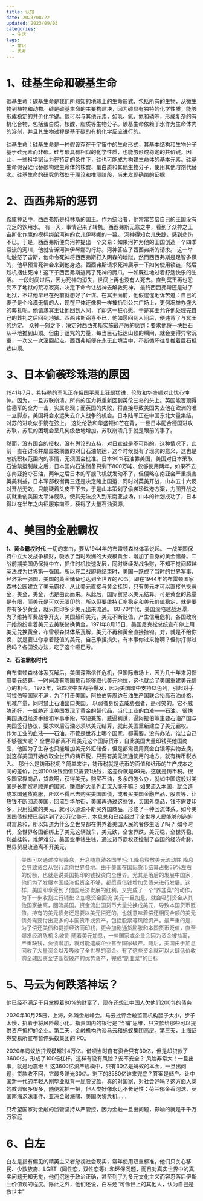 ```yaml
---
title: 认知
date: 2023/08/22
updated: 2023/09/03
categories:
  - 生活
tags:
  - 常识
  - 思考
---
```



# 1、硅基生命和碳基生命
碳基生命：碳基生命是我们所熟知的地球上的生命形式，包括所有的生物，从微生物到植物和动物。碳是碳基生命的主要构建块，因为碳具有独特的化学性质，能够形成稳定的共价化学键。碳可以与其他元素，如氢、氧、氮和磷等，形成复杂的有机化合物，包括蛋白质、核酸、脂质等生物分子。碳基生命依赖于水作为生命体内的溶剂，并且其生物过程是基于碳的有机化学反应进行的。

硅基生命：硅基生命是一种假设存在于宇宙中的生命形式，其基本结构和生物分子基于硅元素而非碳。硅与碳具有相似的化学性质，也能够形成稳定的共价键。因此，一些科学家认为在特定的条件下，硅也可能成为构建生命体的基本元素。硅基生命假设硅代替碳构建生命体的核酸、蛋白质和其他生物分子，使用其他溶剂代替水。硅基生命的研究仍然处于理论和推测阶段，尚未发现确凿的证据

# 2、西西弗斯的惩罚

希腊神话中，西西弗斯是科林斯的国王。作为统治者，他常常苦恼自己的王国没有充足的饮用水。
有一天，事情迎来了转机。西西弗斯无意之中，看到了众神之王宙斯化作鹰的模样绑架河神的女儿伊琴娜的一幕。
河神得知女儿失踪，感到悲伤不已。于是，西西弗斯便向河神提出一个交易：如果河神为他的王国创造一个四季常流的河川，他就告诉河神伊琴娜的行踪。河神答应了西西弗斯的请求。
这一举动触怒了宙斯，他命令死神将西西弗斯打入阴森的地狱。然而西西弗斯是足智多谋的，他早预言死神会来到他身边。西西弗斯请求死神展示一下如何使用锁链，然后趁机捆住死神！这下子西西弗斯逃离了死神的魔爪，一如既往地过着舒适快乐的生活。
一段时间过后，因为死神的消失，世间上再也没有人死去。直到冥王再也忍受不了地狱的荒凉寂寞，决定下命令让战神去解救死神。
最终西西弗斯还是进了地狱，不过他早已在死前就想好了计谋。在冥王面前，他假惺惺地诉苦道：自己的妻子是个冷漠无情的人，现在尸体还像狗一样被扔到公共广场上，更何况举办盛大的葬礼呢。他请求冥王让他回到人间，了却这一桩心愿。于是冥王允许他处理完自己的葬礼之后回到地狱。西西弗斯窃喜不已，他如愿回到人间后，便违背了与冥王的约定。
众神一怒之下，决定对西西弗斯实施最严厉的惩罚：要求他将一块巨石从平地推到山顶。但由于诅咒的力量，每当巨石抵达山顶的瞬间，就会变得异常沉重，一次又一次滚回起点。西西弗斯便在永无止境当中，不断循环往复推着巨石抵达山顶。

# 3、日本偷袭珍珠港的原因

1941年7月，希特勒的军队正在俄国平原上狂飙猛进，伦敦和华盛顿对此忧心忡忡。因为，一旦苏联崩溃，所有的压力将重新回到英伦三岛的头上。英国能否顶得住德军的全力一击，实属悲观；而英国的失败，将直接导致美国失去他在欧洲的唯一立脚点，美国将会永远失去介入战争的机会。日本陆军正在中国东北大量集结，对苏的进攻似乎箭在弦上。
这让伦敦和华盛顿如芒在背，一旦日本配合德国进攻苏联，苏联的困境会呈几何级数地增加，苏联崩溃几乎就是眼前的事了。

然而，没有国会的授权，没有舆论的支持，对日宣战是不可能的。这种情况下，此前一直在讨论并屡屡被搁置的对日石油禁运，这个时候就有了现实的意义，这也是总统职权范围内的事情，无须国会批准。日本90%石油靠美国，美国对日本采取石油禁运制裁之后，日本国内石油储备只剩下800万吨、仅够使用两年，如果不去东南亚抢夺石油，两年之后日本的军舰飞机就发动不了，但侵略东南亚会严重损害英美利益，日本军部权衡再三还是决定赌上国运、同时对英美开战，山本五十六反对开战无效，只能硬着头皮干下去，于是山本策划了偷袭珍珠港方案，力图开战之初就重创美国太平洋舰队，使其无法投入到东南亚战场，山本的计划成功了，日本得以在半年之内征服东南亚，获得了大量石油资源。

# 4、美国的金融霸权


**1、黄金霸权时代**
一切的来由，要从1944年的布雷顿森林体系说起。  一战美国保持中立大发战争横财，吸收了当时欧洲的大规模黄金，增加了自身的黄金储备。二战前期美国仍保持中立，抓住时机快速发展，同时继续发战争财，不知不觉间超越英法成为世界第一强国。所以在二战即将结束时，美国一跃成了当时的世界军事、经济第一强国，美国的黄金储备也达到全世界的70%，即在1944年的布雷顿国家森林公园建立了美元霸权。从此美元直接与黄金挂钩，只有美元才可以直接兑换黄金，美金，美金，也是由此而来。从此后，国际贸易以美元结算。可是黄金的总量是有限，而美元是可以无限印的，所以但要维持汇率稳定和美元价值稳定，就是要你有多少黄金，就只能印多少美元出来流通。  60-70年代，美国深陷越战泥潭，为了维持军费战争开支，美国超印美元，美元不断贬值，产生信用危机，各国政府开始纷纷拿着美元去美联储换黄金，1971年8月15日，美国尼克松总统宣布停止用美元兑换黄金，布雷顿森林体系瓦解，美元不再和黄金直接挂钩。对，就是不给你换，就是要让你拿着贬值的美元，自己承担损失，有本事你过来抢啊？但你打得过我吗？各国没办法，吃了这个哑巴亏。  


**2、石油霸权时代**

自布雷顿森林体系瓦解后，美国深陷信任危机，但国际市场上，因为几十年来习惯用美元结算，一时间没有哪国货币能够取代美元地位，这也就给了美国重建美元信心的机会。  1973年，第四次中东战争爆发，因为美国暗中支持以色列，引起对手阿拉伯等国家不满，为了打击美国，阿拉伯等周边石油生产国联合抬高石油价格，削减产量，同时禁止石油出口美国。  以弱者身份去威胁强者，是可笑的。它不威胁还好，一威胁还让美国发现了黄金的替代品，当代工业的血液——石油。  很快美国通过经济手段和军事手段，软硬兼施，威逼利诱，逼阿拉伯等主要石油产国与美国签订协议，要求以后石油必须以美元结算，就此美国重新建立了美元霸权。  作为工业的血液——石油，不管是世界上哪个国家，都需要，没有办法，谁让自己不够强大呢？  全世界都离不开美元这个国际货币，自此美国大量印钱买他国商品，他国为了生存也只能增加美元外汇储备，但是都需要用真金白银等实物去换。就这样美国开始收取全世界的铸币税，只要有美元流通使用的地方，就有铸币税收入。  那什么是铸币税呢？简单来讲，铸币税就是纸币的面值和纸币的生产成本之间的差价，比如100块钱面值只需要1块钱，这差价就是99元，这就是铸币税。很多国家靠商品，贷款啊，获得美元，购买石油，多余的怎么办，就如中国这般对美国是长期贸易顺差的国家，赚取的大量外汇深入能干嘛？  如果流入本国，就会造成本国通货膨胀，所以不得已去购买美国国债，或者买美国金融产品，股票等，让热钱不断回流美国，回流到华尔街，美国再通过这些钱，买国外商品，钱不需要印多，只用纸做的美元，就可以源源不断买外国商品，形成了一种回流体系。如今美国国债规模已经达到了26万亿美元，本息总和已经超过了全世界人民能够创造的财富总和，所以知道为什么全世界都在供养着美国人民的奢侈生活了吗？  如今时代，全世界各国都绑上了美元这辆战车，美元跌，全世界跌，美元稳，全世界稳，利益挂钩，难解难分。美国空手钱生钱，通过货币霸权还控制了各国的经济命脉。  世界贸易流通离不开美元。

>美国可以通过控制降息，升息随意薅各国羊毛:
>1.降息释放美元流动性
>降息会导致资金从银行流向世界各地。由于美国在国际货币结算占据39%左右的份额，也就是说美国把印的钱投资向全世界。尤其是落后的发展中国家，他们为了发展本国经济但资金不够，都愿意借钱增加负债来进行发展。这样，美国即享受到了他国经济发展的红利，又完成了一个“养韭菜”的动作，为下一步收割进行铺垫
>2.加息资金回流
>美元一旦加息，就会吸引资金从其他国家抽离，回流美国。资金流出国货币大量兑换成美元，导致本国货币贬值。持有的美元债务还是要以美元偿还的，也就意味着偿还相同金额的美元债务需要付出更多的本国货币或资产，包括股票等风险资产。最严重的是，为了偿还美债和提振经济而印钱，更会加剧通货膨胀和本国货币贬值，直至爆发经济危机
>3.收割
>随着美元加息，一些国家或企业会因为资金被抽离，严重缺钱，负债增加，就可能造成企业甚至国家破产。随后，美国由于加息回收了大量资金以及吸收了全世界的资金。有了这些资金就可以大肆低价收购全球因资金链断裂破产的优势资产，完成“割韭菜”的目标

# 5、马云为何跌落神坛？

他已经不满足于只掌握着80%的财富了，现在还想让中国人欠他们200%的债务

2020年10月25日，上海，外滩金融峰会。马云批评金融监管机构胆子太小，步子太慢，执着于将风险最小化。指责国内的银行是“当铺”思维，只贷款给那些可以提供资产抵押的企业。第二天，金融机构约谈马云和蚂蚁集团高层。第三天，上海证券交易所宣布暂停蚂蚁集团的IPO。

2020年蚂蚁放贷规模超过4万亿。借呗当时自有资金只有30亿，但是却贷款了3600亿，形成了100倍杠杆。这样有没有风险？安不安全？ 风险非常大！一旦出事，就是地震级！ 这3600亿资产规模中，只有30亿是蚂蚁的本金，一旦出问题，贷款收不回，它最多赔光30亿。剩下的3580亿谁来兜底？答案是储户。让中国新一代的年轻人刚毕业就背一屁股贷款，真的对国家、对社会好吗？这方面人类的教训很多很多，随便就抓一把，但人类好像永远不长记性：荷兰郁金香泡沫、英国南海泡沫事件、亚洲金融海啸、美国次贷危机…… 

只希望国家对金融的监管坚持从严管控，因为金融一旦出问题，影响的就是千千万万家庭

# 6、白左
白左是指有偏见的精英主义者忽视社会现实，常年使用双重标准，他们只关心移民、少数族裔、LGBT（同性恋，双性恋等）和环保问题，而且对真实世界中的真实问题无知无觉，他们沉迷于政治正确，甚至到了为多元文化主义而容忍落后伊斯兰价值观的程度。除此之外，他们还说，白左还“可怜世上的其他人，认为自己是救世主”



